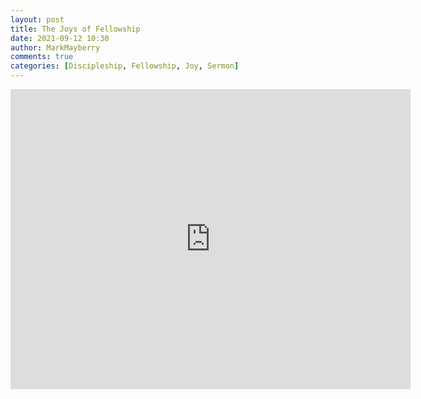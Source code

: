 ```yaml
---
layout: post
title: The Joys of Fellowship
date: 2021-09-12 10:30
author: MarkMayberry
comments: true
categories: [Discipleship, Fellowship, Joy, Sermon]
---
```

<p><iframe src="https://player.vimeo.com/video/607860592?h=9f11b9ad7f&amp;title=0&amp;byline=0" width="640" height="480" frameborder="0" allowfullscreen=""></iframe></p>
